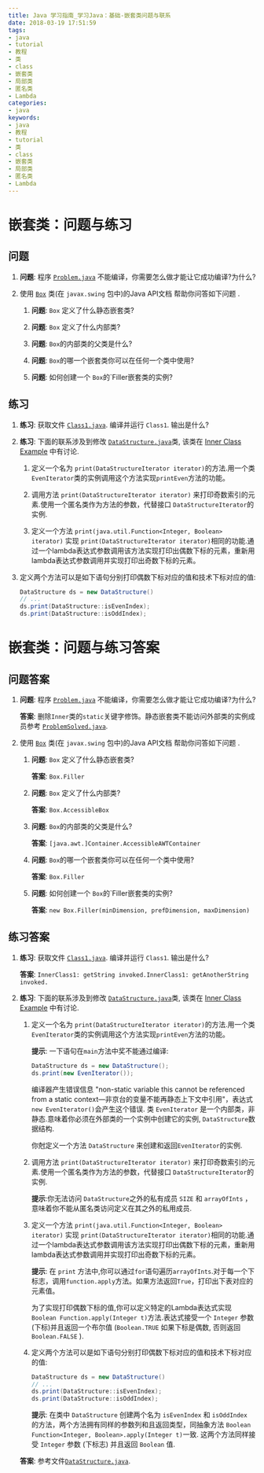 ```yaml
---
title: Java 学习指南_学习Java：基础-嵌套类问题与联系
date: 2018-03-19 17:51:59
tags: 
- java
- tutorial
- 教程
- 类
- class
- 嵌套类
- 局部类
- 匿名类
- Lambda
categories:
- java
keywords:
- java
- 教程
- tutorial
- 类
- class
- 嵌套类
- 局部类
- 匿名类
- Lambda
---
```


# 嵌套类：问题与练习

## 问题

1. **问题**: 程序 [`Problem.java`](https://docs.oracle.com/javase/tutorial/java/javaOO/QandE/Problem.java) 不能编译，你需要怎么做才能让它成功编译?为什么?

2. 使用 [`Box`](https://docs.oracle.com/javase/8/docs/api/javax/swing/Box.html) 类(在 `javax.swing` 包中)的Java API文档 帮助你问答如下问题 .

   1. **问题**: `Box` 定义了什么静态嵌套类?

   2. **问题**:  `Box` 定义了什么内部类?

   3. **问题**:  `Box`的内部类的父类是什么?

   4. **问题**:  `Box`的哪一个嵌套类你可以在任何一个类中使用?

   5. **问题**: 如何创建一个 `Box`的`Filler嵌套类的实例?

## 练习

1. **练习**: 获取文件 [`Class1.java`](https://docs.oracle.com/javase/tutorial/java/javaOO/QandE/Class1.java). 编译并运行 `Class1`. 输出是什么?

2. **练习**: 下面的联系涉及到修改 [`DataStructure.java`](https://docs.oracle.com/javase/tutorial/java/javaOO/examples/DataStructure.java)类, 该类在 [Inner Class Example](https://docs.oracle.com/javase/tutorial/java/javaOO/innerclasses.html) 中有讨论.

   1. 定义一个名为 `print(DataStructureIterator iterator)`的方法.用一个类`EvenIterator`类的实例调用这个方法实现`printEven`方法的功能。


   2. 调用方法 `print(DataStructureIterator iterator)` 来打印奇数索引的元素.使用一个匿名类作为方法的参数，代替接口 `DataStructureIterator`的实例.


   3. 定义一个方法 `print(java.util.Function<Integer, Boolean> iterator)` 实现 `print(DataStructureIterator iterator)`相同的功能.通过一个lambda表达式参数调用该方法实现打印出偶数下标的元素，重新用lambda表达式参数调用并实现打印出奇数下标的元素。


4.    定义两个方法可以是如下语句分别打印偶数下标对应的值和技术下标对应的值:

      ```java
      DataStructure ds = new DataStructure()
      // ...
      ds.print(DataStructure::isEvenIndex);
      ds.print(DataStructure::isOddIndex);
      ```



# 嵌套类：问题与练习答案


<!-- more -->
## 问题答案

1. **问题**: 程序 [`Problem.java`](https://docs.oracle.com/javase/tutorial/java/javaOO/QandE/Problem.java) 不能编译，你需要怎么做才能让它成功编译?为什么?

   **答案**: 删除`Inner`类的`static`关键字修饰。静态嵌套类不能访问外部类的实例成员参考 [`ProblemSolved.java`](https://docs.oracle.com/javase/tutorial/java/javaOO/QandE/ProblemSolved.java).

2. 使用 [`Box`](https://docs.oracle.com/javase/8/docs/api/javax/swing/Box.html) 类(在 `javax.swing` 包中)的Java API文档 帮助你问答如下问题 .

   1. **问题**: `Box` 定义了什么静态嵌套类?

      **答案**: `Box.Filler`

   2. **问题**:  `Box` 定义了什么内部类?

      **答案**: `Box.AccessibleBox`

   3. **问题**:  `Box`的内部类的父类是什么?

      **答案**: `[java.awt.]Container.AccessibleAWTContainer`

   4. **问题**:  `Box`的哪一个嵌套类你可以在任何一个类中使用?

      **答案**: `Box.Filler`

   5. **问题**: 如何创建一个 `Box`的`Filler嵌套类的实例?

      **答案**: `new Box.Filler(minDimension, prefDimension, maxDimension)`

## 练习答案

1. **练习**: 获取文件 [`Class1.java`](https://docs.oracle.com/javase/tutorial/java/javaOO/QandE/Class1.java). 编译并运行 `Class1`. 输出是什么?

   **答案**: `InnerClass1: getString invoked.InnerClass1: getAnotherString invoked.`

2. **练习**: 下面的联系涉及到修改 [`DataStructure.java`](https://docs.oracle.com/javase/tutorial/java/javaOO/examples/DataStructure.java)类, 该类在 [Inner Class Example](https://docs.oracle.com/javase/tutorial/java/javaOO/innerclasses.html) 中有讨论.

   1. 定义一个名为 `print(DataStructureIterator iterator)`的方法.用一个类`EvenIterator`类的实例调用这个方法实现`printEven`方法的功能。

      **提示**: 一下语句在`main`方法中奖不能通过编译:

      ```java
      DataStructure ds = new DataStructure();
      ds.print(new EvenIterator());
      ```

      编译器产生错误信息 "non-static variable this cannot be referenced from a static context—非京台的变量不能再静态上下文中引用"，表达式 `new EvenIterator()`会产生这个错误. 类 `EvenIterator` 是一个内部类，非静态.意味着你必须在外部类的一个实例中创建它的实例, `DataStructure`数据结构.

      你尅定义一个方法 `DataStructure` 来创建和返回`EvenIterator`的实例.

   2. 调用方法 `print(DataStructureIterator iterator)` 来打印奇数索引的元素.使用一个匿名类作为方法的参数，代替接口 `DataStructureIterator`的实例.

      **提示**:你无法访问 `DataStructure`之外的私有成员 `SIZE` 和 `arrayOfInts` ，意味着你不能从匿名类访问定义在其之外的私用成员.

   3. 定义一个方法 `print(java.util.Function<Integer, Boolean> iterator)` 实现 `print(DataStructureIterator iterator)`相同的功能.通过一个lambda表达式参数调用该方法实现打印出偶数下标的元素，重新用lambda表达式参数调用并实现打印出奇数下标的元素。

      **提示**: 在 `print` 方法中,你可以通过`for`语句遍历`arrayOfInts`.对于每一个下标志，调用`function.apply`方法。如果方法返回`True`，打印出下表对应的元素值。

      为了实现打印偶数下标的值,你可以定义特定的Lambda表达式实现 `Boolean Function.apply(Integer t)`方法.表达式接受一个 `Integer` 参数 (下标)并且返回一个布尔值 (`Boolean.TRUE` 如果下标是偶数, 否则返回`Boolean.FALSE` ).

   4. 定义两个方法可以是如下语句分别打印偶数下标对应的值和技术下标对应的值:

      ```java
      DataStructure ds = new DataStructure()
      // ...
      ds.print(DataStructure::isEvenIndex);
      ds.print(DataStructure::isOddIndex);
      ```

      **提示**: 在类中 `DataStructure` 创建两个名为 `isEvenIndex` 和 `isOddIndex` 的方法，两个方法拥有同样的参数列和且返回类型，同抽象方法 `Boolean Function<Integer, Boolean>.apply(Integer t)`一致. 这两个方法同样接受 `Integer` 参数 (下标志) 并且返回 `Boolean` 值.

   **答案**: 参考文件[`DataStructure.java`](https://docs.oracle.com/javase/tutorial/java/javaOO/QandE/DataStructure.java).